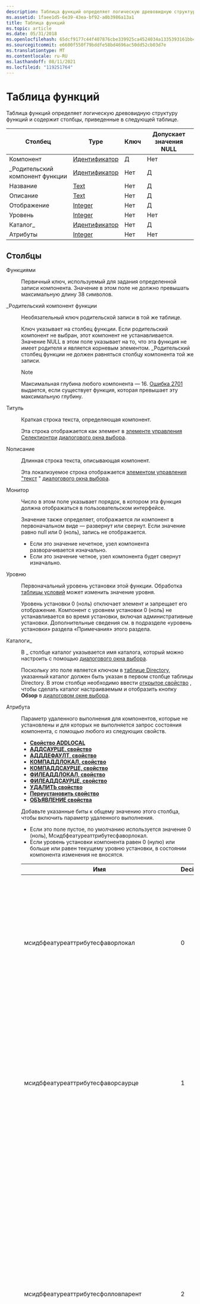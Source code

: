 ```yaml
---
description: Таблица функций определяет логическую древовидную структуру функций и содержит столбцы, приведенные в следующей таблице.
ms.assetid: 1faee1d5-6e39-43ea-bf92-a0b3986a13a1
title: Таблица функций
ms.topic: article
ms.date: 05/31/2018
ms.openlocfilehash: 65dcf9177c44f407876cbe339925ca4524034a1335393161bb40310d60c158ab
ms.sourcegitcommit: e6600f550f79bddfe58bd4696ac50dd52cb03d7e
ms.translationtype: MT
ms.contentlocale: ru-RU
ms.lasthandoff: 08/11/2021
ms.locfileid: "119251764"
---
```

# <a name="feature-table"></a>Таблица функций

Таблица функций определяет логическую древовидную структуру функций и содержит столбцы, приведенные в следующей таблице.



| Столбец          | Type                         | Ключ | Допускает значения NULL |
|-----------------|------------------------------|-----|----------|
| Компонент         | [Идентификатор](identifier.md) | Д   | Нет        |
| \_Родительский компонент функции | [Идентификатор](identifier.md) | Нет   | Д        |
| Название           | [Text](text.md)             | Нет   | Д        |
| Описание     | [Text](text.md)             | Нет   | Д        |
| Отображение         | [Integer](integer.md)       | Нет   | Д        |
| Уровень           | [Integer](integer.md)       | Нет   | Нет        |
| Каталог\_     | [Идентификатор](identifier.md) | Нет   | Д        |
| Атрибуты      | [Integer](integer.md)       | Нет   | Нет        |



 

## <a name="columns"></a>Столбцы

<dl> <dt>

<span id="Feature"></span><span id="feature"></span><span id="FEATURE"></span>Функциями
</dt> <dd>

Первичный ключ, используемый для задания определенной записи компонента. Значение в этом поле не должно превышать максимальную длину 38 символов.

</dd> <dt>

<span id="Feature_Parent"></span><span id="feature_parent"></span><span id="FEATURE_PARENT"></span>\_Родительский компонент функции
</dt> <dd>

Необязательный ключ родительской записи в той же таблице.

Ключ указывает на столбец функции. Если родительский компонент не выбран, этот компонент не устанавливается. Значение NULL в этом поле указывает на то, что эта функция не имеет родителя и является корневым элементом. \_Родительский столбец функции не должен равняться столбцу компонента той же записи.

> [!Note]  
> Максимальная глубина любого компонента — 16. [Ошибка 2701](windows-installer-error-messages.md) выдается, если существует функция, которая превышает эту максимальную глубину.

 

</dd> <dt>

<span id="Title"></span><span id="title"></span><span id="TITLE"></span>Титуль
</dt> <dd>

Краткая строка текста, определяющая компонент.

Эта строка отображается как элемент в [элементе управления Селектионтри](selectiontree-control.md) [диалогового окна выбора](selection-dialog.md).

</dd> <dt>

<span id="Description"></span><span id="description"></span><span id="DESCRIPTION"></span>Nописание
</dt> <dd>

Длинная строка текста, описывающая компонент.

Эта локализуемое строка отображается [элементом управления "текст](text-control.md) " [диалогового окна выбора](selection-dialog.md).

</dd> <dt>

<span id="Display"></span><span id="display"></span><span id="DISPLAY"></span>Монитор
</dt> <dd>

Число в этом поле указывает порядок, в котором эта функция должна отображаться в пользовательском интерфейсе.

Значение также определяет, отображается ли компонент в первоначальном виде — развернут или свернут. Если значение равно null или 0 (ноль), запись не отображается.

-   Если это значение нечетное, узел компонента разворачивается изначально.
-   Если это значение четное, узел компонента будет свернут изначально.

</dd> <dt>

<span id="Level"></span><span id="level"></span><span id="LEVEL"></span>Уровню
</dt> <dd>

Первоначальный уровень установки этой функции. Обработка [таблицы условий](condition-table.md) может изменить значение уровня.

Уровень установки 0 (ноль) отключает элемент и запрещает его отображение. Компонент с уровнем установки 0 (ноль) не устанавливается во время установки, включая административные установки. Дополнительные сведения см. в подразделе «уровень установки» раздела «Примечания» этого раздела.

</dd> <dt>

<span id="Directory_"></span><span id="directory_"></span><span id="DIRECTORY_"></span>Каталоги\_
</dt> <dd>

В \_ столбце каталог указывается имя каталога, который можно настроить с помощью [диалогового окна выбора](selection-dialog.md).

Поскольку это поле является ключом в [таблице Directory](directory-table.md), указанный каталог должен быть указан в первом столбце таблицы Directory. В этом столбце необходимо ввести [открытое свойство](public-properties.md) , чтобы сделать каталог настраиваемым и отобразить кнопку **Обзор** в [диалоговом окне выбора](selection-dialog.md).

</dd> <dt>

<span id="Attributes"></span><span id="attributes"></span><span id="ATTRIBUTES"></span>Атрибута
</dt> <dd>

Параметр удаленного выполнения для компонентов, которые не установлены и для которых не выполняется запрос состояния компонента, с помощью любого из следующих свойств.

-   [**Свойство ADDLOCAL**](addlocal.md)
-   [**АДДСАУРЦЕ, свойство**](addsource.md)
-   [**АДДДЕФАУЛТ, свойство**](adddefault.md)
-   [**КОМПАДДЛОКАЛ, свойство**](compaddlocal.md)
-   [**КОМПАДДСАУРЦЕ, свойство**](compaddsource.md)
-   [**ФИЛЕАДДЛОКАЛ, свойство**](fileaddlocal.md)
-   [**ФИЛЕАДДСАУРЦЕ, свойство**](fileaddsource.md)
-   [**УДАЛИТЬ свойство**](remove.md)
-   [**Переустановить свойство**](reinstall.md)
-   [**ОБЪЯВЛЕНИЕ свойства**](advertise.md)

Добавьте указанные биты к общему значению этого столбца, чтобы включить параметр удаленного выполнения.

-   Если это поле пустое, по умолчанию используется значение 0 (ноль), Мсидбфеатуреаттрибутесфаворлокал.
-   Если уровень установки компонента равен 0 (нулю) или больше или равен текущему уровню установки, в состоянии компонента изменения не вносятся.



| Имя                                         | Decimal | Шестнадцатеричный | Описание                                                                                                                                                                                                                                                                                                                                                                                                                                                                                                                                                                                                                                                                                                                                                                                                                                                                                                                                                                                                                                                                                                                                                                                                                     |
|----------------------------------------------|---------|-------------|---------------------------------------------------------------------------------------------------------------------------------------------------------------------------------------------------------------------------------------------------------------------------------------------------------------------------------------------------------------------------------------------------------------------------------------------------------------------------------------------------------------------------------------------------------------------------------------------------------------------------------------------------------------------------------------------------------------------------------------------------------------------------------------------------------------------------------------------------------------------------------------------------------------------------------------------------------------------------------------------------------------------------------------------------------------------------------------------------------------------------------------------------------------------------------------------------------------------------------|
| мсидбфеатуреаттрибутесфаворлокал             | 0       | 0x0000      | Компоненты этой функции, которые не отмечены для установки из источника, устанавливаются локально. Компонент, совместно используемый двумя или более компонентами, некоторые из которых устанавливаются в Мсидбфеатуреаттрибутесфаворлокал, а некоторые — на Мсидбфеатуреаттрибутесфаворсаурце, устанавливаются локально. Компоненты, помеченные Мсидбкомпонентаттрибутессаурцеонли в [таблице Component](component-table.md) , всегда запускаются с исходного компакт-диска или сервера. Биты Мсидбфеатуреаттрибутесфаворлокал и Мсидбфеатуреаттрибутесфаворсаурце работают с функциями, не перечисленными в [**свойстве объявления**](advertise.md).                                                                                                                                                                                                                                                                                                                                                                                                                                                                                                                                                                                                                                        |
| мсидбфеатуреаттрибутесфаворсаурце            | 1       | 0x0001      | Компоненты этой функции, не отмеченные для локальной установки, устанавливаются для запуска с исходного компакт-диска или с сервера. Компонент, совместно используемый двумя или более компонентами, некоторые из которых имеют значение Мсидбфеатуреаттрибутесфаворлокал, а некоторые — Мсидбфеатуреаттрибутесфаворсаурце, устанавливаются для локального запуска. Компоненты, помеченные Мсидбкомпонентаттрибутеслокалонли в [таблице Component](component-table.md) , всегда устанавливаются локально. Биты Мсидбфеатуреаттрибутесфаворлокал и Мсидбфеатуреаттрибутесфаворсаурце работают с функциями, не перечисленными в [**свойстве объявления**](advertise.md).<br/>                                                                                                                                                                                                                                                                                                                                                                                                                                                                                                                                                                                                                  |
| мсидбфеатуреаттрибутесфолловпарент           | 2       | 0x0002      | Установите этот атрибут, и состояние компонента совпадает с состоянием родительского компонента. Этот параметр нельзя использовать, если компонент находится в корне дерева компонентов. Не указывайте этот атрибут, и состояние компонента определяется в соответствии с Мсидбфеатуреаттрибутесдисалловадвертисе и Мсидбфеатуреаттрибутесфаворлокал и Мсидбфеатуреаттрибутесфаворсаурце.<br/> Чтобы гарантировать, что состояние дочернего компонента всегда следует за состоянием своего родителя, даже если дочерний элемент и родитель изначально заданы как отсутствующие в элементе управления Селектионтри, необходимо включить в атрибуты дочерней функции как Мсидбфеатуреаттрибутесфолловпарент, так и Мсидбфеатуреаттрибутесуидисалловабсент.<br/> Обратите внимание, что если задать параметр Мсидбфеатуреаттрибутесфолловпарент без параметра Мсидбфеатуреаттрибутесуидисалловабсент, установщик не сможет принудительно отключить дочерний компонент от отсутствующего состояния. В этом случае дочерняя функция сопоставляет состояние установки родительского элемента только в том случае, если для дочернего элемента задано значение, отличное от отсутствия.<br/> Задайте Мсидбфеатуреаттрибутесфолловпарент и Мсидбфеатуреаттрибутесуидисалловабсент, чтобы дочерняя функция соответствует состоянию родительского компонента.<br/> |
| мсидбфеатуреаттрибутесфаворадвертисе         | 4       | 0x0004      | Установите этот атрибут и состояние компонента объявляется. Если функция указана в [**свойстве адддефаулт**](adddefault.md) , этот бит игнорируется, а состояние компонента определяется в соответствии с Мсидбфеатуреаттрибутесфаворлокал и мсидбфеатуреаттрибутесфаворсаурце. Не указывайте этот атрибут, и состояние компонента определяется в соответствии с Мсидбфеатуреаттрибутесдисалловадвертисе и Мсидбфеатуреаттрибутесфаворлокал и Мсидбфеатуреаттрибутесфаворсаурце.<br/>                                                                                                                                                                                                                                                                                                                                                                                                                                                                                                                                                                                                                                                                                                                                               |
| мсидбфеатуреаттрибутесдисалловадвертисе      | 8       | 0x0008      | Обратите внимание, что этот бит работает только с функциями, которые перечислены в [**свойстве объявления**](advertise.md). Установите этот атрибут, чтобы предотвратить объявление компонента.<br/> Установите этот атрибут, и если указанный компонент не является родительским или дочерним, эта функция устанавливается в соответствии с Мсидбфеатуреаттрибутесфаворлокал и Мсидбфеатуреаттрибутесфаворсаурце.<br/> Установите этот атрибут для родителя указанного компонента, и родительский элемент установлен.<br/> Установите этот атрибут для дочернего элемента указанной функции, и состояние дочернего объекта отсутствует.<br/> Опустить этот атрибут, и если указанный компонент не является родительским или дочерним, то состояние компонента объявляется.<br/> Опустить этот атрибут, и если указанный компонент является родительским или дочерним, то состояние обеих этих функций объявляется.<br/>                                                                                                                                                                                                                                                                                                                                                                                          |
| мсидбфеатуреаттрибутесуидисалловабсент       | 16      | 0x0010      | Установите этот атрибут, и пользовательский интерфейс не отображает параметр для изменения состояния компонента на "отсутствует". Установка этого атрибута приводит к принудительному переходу компонента в состояние установки независимо от того, отображается ли эта функция в пользовательском интерфейсе. Пропустите этот атрибут, и в пользовательском интерфейсе отобразится параметр для изменения состояния компонента на "отсутствует".<br/> Задайте Мсидбфеатуреаттрибутесфолловпарент и Мсидбфеатуреаттрибутесуидисалловабсент, чтобы дочерняя функция соответствует состоянию родительского компонента.<br/> Установка этого атрибута не только влияет на пользовательский интерфейс, но также заставляет функцию устанавливаться независимо от того, видима ли эта функция в пользовательском интерфейсе.<br/>                                                                                                                                                                                                                                                                                                                                                                                                                                                                                                                                                  |
| мсидбфеатуреаттрибутеснаунсуппортедадвертисе | 32      | 0x0020      | установите этот атрибут и объявление отключено для функции, если оболочка операционной системы не поддерживает дескрипторы установщик Windows. Пропустите этот атрибут и объявление не будет отключено.<br/>                                                                                                                                                                                                                                                                                                                                                                                                                                                                                                                                                                                                                                                                                                                                                                                                                                                                                                                                                                                                                    |



 

Некоторые атрибуты являются эксклюзивными друг от друга. Попытка задать эти атрибуты вместе в одной функции приведет к тому, что пакет установки не сможет [**проверить пакет**](package-validation.md).

-   Не используйте Мсидбфеатуреаттрибутесфаворадвертисе с Мсидбфеатуреаттрибутесдисалловадвертисе.
-   Не используйте Мсидбфеатуреаттрибутеснаунсуппортедадвертисе вместе с Мсидбфеатуреаттрибутесдисалловадвертисе.
-   Не используйте Мсидбфеатуреаттрибутесфолловпарент с Мсидбфеатуреаттрибутесфаворсаурце.
-   Обратите внимание, что значения Мсидбфеатуреаттрибутесфолловпарент и Мсидбфеатуреаттрибутесфаворлокал являются взаимоисключающими. Если используется значение Мсидбфеатуреаттрибутесфолловпарент, предполагается, что значение Мсидбфеатуреаттрибутесфаворлокал не существует.

</dd> </dl>

Обратите внимание, что при установке дочернего компонента также устанавливается его родительская функция. Если установлен родительский компонент, его дочерний компонент не обязательно будет установлен, если не заданы атрибуты Мсидбфеатуреаттрибутесфолловпарент и Мсидбфеатуреаттрибутесуидисалловабсент. Эта иерархическая связь установки родительских и дочерних компонентов также используется для установок и установок графического пользовательского интерфейса, использующих свойства командной строки.

## <a name="remarks"></a>Remarks

В эту таблицу добавляются несколько дополнительных временных столбцов, когда она загружается в память для вычислений, используемых при выборе затрат и выбора пользовательского интерфейса.

Компонент может совместно использоваться двумя или более компонентами или приложениями. Если два или более компонента ссылаются на один и тот же компонент, то этот компонент выбирается для установки, если выбран какой-либо из связанных компонентов. Это также может быть причиной того, что дочерние функции не удаляются при удалении родительского компонента. если дочерняя функция состоит из компонентов, необходимых другим компонентам или приложениям, то установщик Windows не удаляет дочернюю функцию.

Дополнительные сведения см. в разделе [Управление состояниями выбора компонентов](controlling-feature-selection-states.md).

Уровень установки:

-   Для любой установки существует определенный уровень установки, который представляет собой целочисленное значение от 1 до 32 767. Начальное значение определяется [**свойством инсталллевел**](installlevel.md), которое задается в [таблице свойств](property-table.md).
-   Компонент устанавливается только в том случае, если значение уровня функции меньше текущего уровня установки или равно ему. Пользовательский интерфейс может быть создан таким образом, что после инициализации установки установщик позволяет пользователю изменить уровень установки любой функции в таблице Feature. Например, автор может определить значения уровня установки, представляющие конкретные параметры установки, такие как **Custom**, **Обычная** или **Минимальная**, а затем создать диалоговое окно, использующее [сетинсталллевел контролевентс](setinstalllevel-controlevent.md) , чтобы позволить пользователю выбрать одно из этих состояний.
-   В зависимости от состояния, которое пользователь выбирает, диалоговое окно устанавливает для свойства уровень установки соответствующее значение. Если автор назначает **типичный** уровень 100 и пользователь выбирает вариант **обычный**, устанавливаются только те функции, которые имеют уровень 100 или меньше. Кроме того, **Настраиваемый** параметр может привести к появлению другого диалогового окна, содержащего [элемент управления селектионтри](selectiontree-control.md). Затем элемент управления Селектионтри позволяет пользователю по отдельности изменить необходимость установки каждого компонента.

## <a name="validation"></a>Проверка

<dl>

[ICE03](ice03.md)  
[ICE06](ice06.md)  
[ICE10](ice10.md)  
[ICE14](ice14.md)  
[ICE21](ice21.md)  
[ICE32](ice32.md)  
[ICE41](ice41.md)  
[ICE45](ice45.md)  
[ICE47](ice47.md)  
[ICE50](ice50.md)  
[ICE57](ice57.md)  
[ICE59](ice59.md)  
[ICE62](ice62.md)  
[ICE67](ice67.md)  
[ICE79](ice79.md)  
[ICE86](ice86.md)  
[ICE94](ice94.md)  
</dl>

 

 




